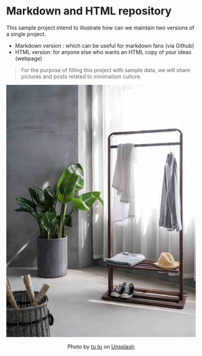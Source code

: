# Markdown and HTML repository

This sample project intend to illustrate how can we maintain two versions of a single project.

- Markdown version : which can be useful for markdown fans (via Github)
- HTML version: for anyone else who wants an HTML copy of your ideas (webpage)

> For the purpose of filling this project with sample data, we will share pictures and posts related to minimalism culture.

![Minimalist set-up](assets/img/picture.jpg)

<p style="text-align: center">
Photo by
<a href="https://unsplash.com/@tutuwords?utm_source=unsplash&utm_medium=referral&utm_content=creditCopyText">tu tu</a>
on
<a href="https://unsplash.com/s/photos/minimalism?utm_source=unsplash&utm_medium=referral&utm_content=creditCopyText">Unsplash</a>
</p>